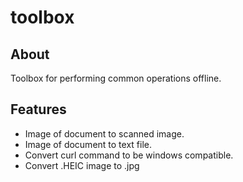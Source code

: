 # toolbox
 
## About
Toolbox for performing common operations offline.

## Features
- Image of document to scanned image.
- Image of document to text file.
- Convert curl command to be windows compatible.
- Convert .HEIC image to .jpg
